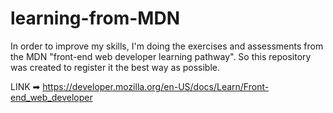 # learning-from-MDN
In order to improve my skills, I'm doing the exercises and assessments from the MDN "front-end web developer learning pathway". So this repository was created to register it the best way as possible.

LINK ➡︎ https://developer.mozilla.org/en-US/docs/Learn/Front-end_web_developer
